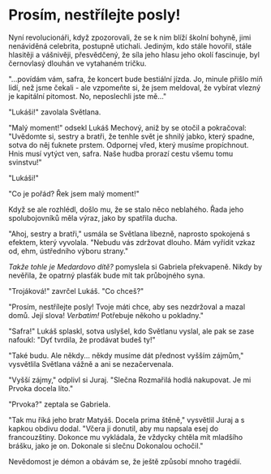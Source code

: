 # Prosím, nestřílejte posly!

Nyní revolucionáři, když zpozorovali, že se k nim blíží školní bohyně, jimi nenáviděná celebrita, postupně utichali. Jediným, kdo stále hovořil, stále hlasitěji a vášnivěji, přesvědčený, že síla jeho hlasu jeho okolí fascinuje, byl černovlasý dlouhán ve vytahaném tričku.

"...povídám vám, safra, že koncert bude bestiální jízda. Jo, minule přišlo míň lidí, než jsme čekali - ale vzpomeňte si, že jsem meldoval, že vybírat vlezný je kapitální pitomost. No, neposlechli jste mě..."

"Lukáši!" zavolala Světlana.

"Malý moment!" odsekl Lukáš Mechový, aniž by se otočil a pokračoval: "Uvědomte si, sestry a bratři, že tenhle svět je shnilý jabko, který spadne, sotva do něj ťuknete prstem. Odpornej vřed, který musíme propíchnout. Hnis musí vytýct ven, safra. Naše hudba prorazí cestu všemu tomu svinstvu!"

"Lukáši!"

"Co je pořád? Řek jsem malý moment!"

Když se ale rozhlédl, došlo mu, že se stalo něco neblahého. Řada jeho spolubojovníků měla výraz, jako by spatřila ducha.

"Ahoj, sestry a bratři," usmála se Světlana líbezně, naprosto spokojená s efektem, který vyvolala. "Nebudu vás zdržovat dlouho. Mám vyřídit vzkaz od, ehm, ústředního výboru strany."
  
*Takže tohle je Medardovo dítě?* pomyslela si Gabriela překvapeně. Nikdy by nevěřila, že opatrný plasťák bude mít tak průbojného syna.

"Trojáková!" zavrčel Lukáš. "Co chceš?"

"Prosím, nestřílejte posly! Tvoje máti chce, aby ses nezdržoval a mazal domů. Její slova! *Verbatim!* Potřebuje někoho u pokladny."

"Safra!" Lukáš splaskl, sotva uslyšel, kdo Světlanu vyslal, ale pak se zase nafoukl: "Dyť tvrdila, že prodávat budeš ty!"

"Také budu. Ale někdy... někdy musíme dát přednost vyšším zájmům," vysvětlila Světlana vážně a ani se nezačervenala.

"Vyšší zájmy," odplivl si Juraj. "Slečna Rozmařilá hodlá nakupovat. Je mi Prvoka docela líto."

"Prvoka?" zeptala se Gabriela.

"Tak mu říká jeho bratr Matyáš. Docela prima štěně," vysvětlil Juraj a s kapkou obdivu dodal. "Včera ji donutil, aby mu napsala esej do francouzštiny. Dokonce mu vykládala, že vždycky chtěla mít mladšího brášku, jako je on. Dokonale si slečnu Dokonalou ochočil."



Nevědomost je démon a obávám se, že ještě způsobí mnoho tragédií.